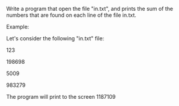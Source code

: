 Write a program that open the file "in.txt", and prints the sum of the numbers that are found on each line of the file in.txt.

Example: 

Let's consider the following "in.txt" file:

123

198698

5009

983279

The program will print to the screen 1187109
